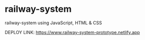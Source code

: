 # railway-system
 railway-system using JavaScript, HTML & CSS
 
 DEPLOY LINK: https://www.railway-system-prototype.netlify.app
